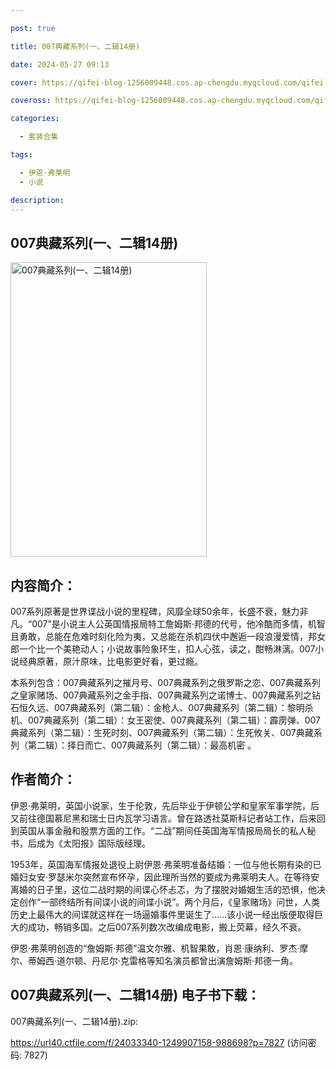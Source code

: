 ```yaml
---

post: true

title: 007典藏系列(一、二辑14册)

date: 2024-05-27 09:13

cover: https://qifei-blog-1256009448.cos.ap-chengdu.myqcloud.com/qifei-blog/6638ad390ea9cb14039c3c86.jpg

coveross: https://qifei-blog-1256009448.cos.ap-chengdu.myqcloud.com/qifei-blog/6638ad390ea9cb14039c3c86.jpg

categories:

  - 套装合集

tags:

  - 伊恩·弗莱明
  - 小说

description:
---
```


## 007典藏系列(一、二辑14册)
<img alt="007典藏系列(一、二辑14册) " class="aligncenter loading" data-was-processed="true" decoding="async" fetchpriority="high" height="471" src="https://qifei-blog-1256009448.cos.ap-chengdu.myqcloud.com/qifei-blog/6638ad390ea9cb14039c3c86.jpg " style="cursor: zoom-in;" width="314"/>

## 内容简介：

007系列原著是世界谍战小说的里程碑，风靡全球50余年，长盛不衰，魅力非凡。“007”是小说主人公英国情报局特工詹姆斯·邦德的代号，他冷酷而多情，机智且勇敢，总能在危难时刻化险为夷，又总能在杀机四伏中邂逅一段浪漫爱情，邦女郎一个比一个美艳动人；小说故事险象环生，扣人心弦，读之，酣畅淋漓。007小说经典原著，原汁原味，比电影更好看，更过瘾。<br/>

本系列包含：007典藏系列之摧月号、007典藏系列之俄罗斯之恋、007典藏系列之皇家赌场、007典藏系列之金手指、007典藏系列之诺博士、007典藏系列之钻石恒久远、007典藏系列（第二辑）：金枪人、007典藏系列（第二辑）：黎明杀机、007典藏系列（第二辑）：女王密使、007典藏系列（第二辑）：霹雳弹、007典藏系列（第二辑）：生死时刻、007典藏系列（第二辑）：生死攸关、007典藏系列（第二辑）：择日而亡、007典藏系列（第二辑）：最高机密 。

## 作者简介：

伊恩·弗莱明，英国小说家，生于伦敦，先后毕业于伊顿公学和皇家军事学院，后又前往德国慕尼黑和瑞士日内瓦学习语言。曾在路透社莫斯科记者站工作，后来回到英国从事金融和股票方面的工作。“二战”期间任英国海军情报局局长的私人秘书，后成为《太阳报》国际版经理。<br/>

1953年，英国海军情报处退役上尉伊恩·弗莱明准备结婚：一位与他长期有染的已婚妇女安·罗瑟米尔突然宣布怀孕，因此理所当然的要成为弗莱明夫人。在等待安离婚的日子里，这位二战时期的间谍心怀忐忑，为了摆脱对婚姻生活的恐惧，他决定创作“一部终结所有间谍小说的间谍小说”。两个月后，《皇家赌场》问世，人类历史上最伟大的间谍就这样在一场逼婚事件里诞生了……该小说一经出版便取得巨大的成功，畅销多国。之后007系列数次改编成电影，搬上荧幕，经久不衰。<br/>

伊恩·弗莱明创造的“詹姆斯·邦德”温文尔雅、机智果敢，肖恩·康纳利、罗杰·摩尔、蒂姆西·道尔顿、丹尼尔·克雷格等知名演员都曾出演詹姆斯·邦德一角。

## 007典藏系列(一、二辑14册) 电子书下载：
007典藏系列(一、二辑14册).zip: 

https://url40.ctfile.com/f/24033340-1249907158-988698?p=7827 (访问密码: 7827)

